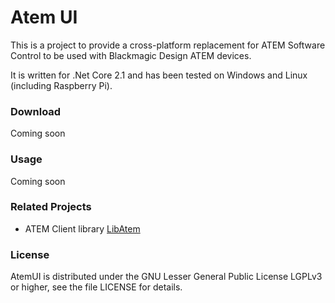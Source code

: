 # Atem UI

This is a project to provide a cross-platform replacement for ATEM Software Control to be used with Blackmagic Design ATEM devices.

It is written for .Net Core 2.1 and has been tested on Windows and Linux (including Raspberry Pi).

### Download
Coming soon

### Usage
Coming soon


### Related Projects
* ATEM Client library [LibAtem](https://github.com/LibAtem/LibAtem)

### License

AtemUI is distributed under the GNU Lesser General Public License LGPLv3 or higher, see the file LICENSE for details.
